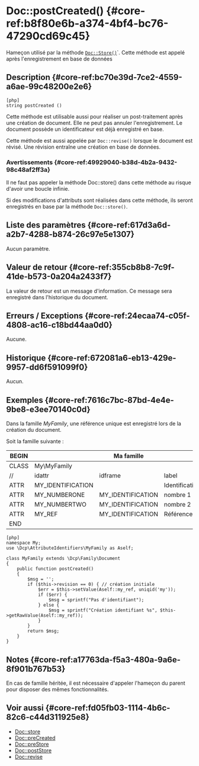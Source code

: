 # Doc::postCreated() {#core-ref:b8f80e6b-a374-4bf4-bc76-47290cd69c45}

<div class="short-description" markdown="1">  

Hameçon utilisé par la méthode [`Doc::Store()`][docstore]`. Cette méthode est
appelé après l'enregistrement en base de données


</div>
<!--
<div class="applicability">
Obsolète depuis #.#.#
</div>
-->

## Description {#core-ref:bc70e39d-7ce2-4559-a6ae-99c48200e2e6}

    [php]
    string postCreated ()

Cette méthode est utilisable aussi pour réaliser un post-traitement après une
création de document. Elle ne peut pas annuler l'enregistrement. Le document
possède un identificateur est déjà enregistré en base.

Cette méthode est aussi appelée par `Doc::revise()` lorsque le document est
révisé. Une révision entraîne une création en base de données.

### Avertissements {#core-ref:49929040-b38d-4b2a-9432-98c48af2ff3a}

Il ne faut pas appeler la méthode Doc::store() dans cette méthode au risque
d'avoir une boucle infinie.

Si des modifications d'attributs sont réalisées dans cette méthode, ils seront
enregistrés en base par la méthode `Doc::store()`.

## Liste des paramètres {#core-ref:617d3a6d-a2b7-4288-b874-26c97e5e1307}

Aucun paramètre.

## Valeur de retour {#core-ref:355cb8b8-7c9f-41de-b573-0a204a2433f7}

La valeur de retour est un message d'information. Ce message sera enregistré
dans l'historique du document.

## Erreurs / Exceptions {#core-ref:24ecaa74-c05f-4808-ac16-c18bd44aa0d0}

Aucune.

## Historique {#core-ref:672081a6-eb13-429e-9957-dd6f591099f0}

Aucun.

## Exemples {#core-ref:7616c7bc-87bd-4e4e-9be8-e3ee70140c0d}

Dans la famille _MyFamily_, une référence unique est enregistré lors de la
création du document.

Soit la famille suivante :

| BEGIN |                   |     Ma famille    |                |     | MYFAMILY |       |     |     |
| ----- | ----------------- | ----------------- | -------------- | --- | -------- | ----- | --- | --- |
| CLASS | My\MyFamily       |                   |                |     |          |       |     |     |
| //    | idattr            | idframe           | label          | T   | A        | type  | ord | vis |
| ATTR  | MY_IDENTIFICATION |                   | Identification | N   | N        | frame | 10  | W   |
| ATTR  | MY_NUMBERONE      | MY_IDENTIFICATION | nombre 1       | Y   | N        | int   | 20  | W   |
| ATTR  | MY_NUMBERTWO      | MY_IDENTIFICATION | nombre 2       | N   | N        | int   | 30  | W   |
| ATTR  | MY_REF            | MY_IDENTIFICATION | Référence      | N   | N        | frame | 10  | R   |
| END   |                   |                   |                |     |          |       |     |     |


    [php]
    namespace My;
    use \Dcp\AttributeIdentifiers\MyFamily as Aself;
    
    class MyFamily extends \Dcp\Family\Document
    {
        public function postCreated()
        {
            $msg = '';
            if ($this->revision == 0) { // création initiale
                $err = $this->setValue(Aself::my_ref, uniqid('my'));
                if ($err) {
                    $msg = sprintf("Pas d'identifiant");
                } else {
                    $msg = sprintf("Création identifiant %s", $this->getRawValue(Aself::my_ref));
                }
            }
            return $msg;
        }
    }



## Notes {#core-ref:a17763da-f5a3-480a-9a6e-8f901b767b53}

En cas de famille héritée, il est nécessaire d'appeler l'hameçon du parent pour
disposer des mêmes fonctionnalités.

## Voir aussi {#core-ref:fd05fb03-1114-4b6c-82c6-c44d311925e8}

*   [Doc::store][docstore]
*   [Doc::preCreated][docprecreated]
*   [Doc::preStore][docprestore]
*   [Doc::postStore][docpoststore]
*   [Doc::revise][docrevise]

<!-- links -->
[docstore]:         #core-ref:b8540d13-ece6-4e9e-9b72-6a56bca9da12
[docpostcreated]:   #core-ref:b8f80e6b-a374-4bf4-bc76-47290cd69c45 "Hameçon Doc::postCreated()"
[docpoststore]:     #core-ref:99520a31-0aef-4bc6-b20a-114737059d17 "Hameçon Doc::postStore()"
[docprestore]:      #core-ref:3517da95-82fe-4adb-8bc4-ef49ca55edb0 "Hameçon Doc::preStore()"
[docprecreated]:    #core-ref:e85aa9d4-5e62-4a60-9d1c-f60433301747 "Hameçon Doc::preCreated()"
[docprerefresh]:    #core-ref:580d6be1-6b6a-439b-abd7-34b26cfaf2e5 "Hameçon Doc::preRefresh()"
[docpostrefresh]:   #core-ref:9352c534-3691-41e3-b293-599db8e9a4fd "Hameçon Doc::postRefresh()"
[docrevise]:        #core-ref:882e3730-0483-4dbc-9b9d-0d0b5cc31d38

